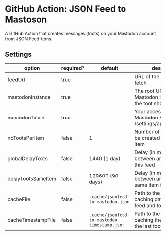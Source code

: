 # GitHub Action: JSON Feed to Mastoson

A GitHub Action that creates messages (toots) on your Mastodon account from JSON Feed items.

## Settings

| option             | required? | default                                      | description                                                                    |
| ------------------ | --------- | -------------------------------------------- | ------------------------------------------------------------------------------ |
| feedUrl            | true      |                                              | URL of the JSON Feed to fetch                                                  |
| mastodonInstance   | true      |                                              | The root URL of the Mastodon instance where the toot should be created         |
| mastodonToken      | true      |                                              | Your access token for the Mastodon API, get it from /settings/applications/new |
| nbTootsPerItem     | false     | 1                                            | Number of toots that can be created from the same item                         |
| globalDelayToots   | false     | 1440 (1 day)                                 | Delay (in minutes) between any toot from this feed                             |
| delayTootsSameItem | false     | 129600 (90 days)                             | Delay (in minutes) between any toot for the same item from this feed           |
| cacheFile          | false     | `.cache/jsonfeed-to-mastodon.json`           | Path to the JSON file caching data from the feed and toots                     |
| cacheTimestampFile | false     | `.cache/jsonfeed-to-mastodon-timestamp.json` | Path to the JSON file caching the timestamp of the last toot                   |
